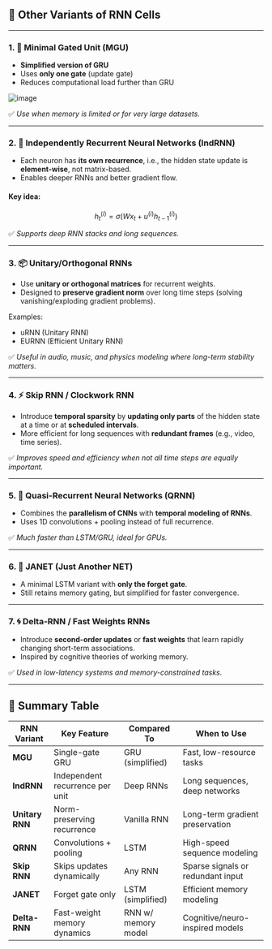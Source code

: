 ## 🔬 **Other Variants of RNN Cells**

---

### 1. 🧠 **Minimal Gated Unit (MGU)**

* **Simplified version of GRU**
* Uses **only one gate** (update gate)
* Reduces computational load further than GRU

![image](https://github.com/user-attachments/assets/06f33a3d-80db-440f-8172-eb63800440ca)

✅ *Use when memory is limited or for very large datasets.*

---

### 2. 🔄 **Independently Recurrent Neural Networks (IndRNN)**

* Each neuron has **its own recurrence**, i.e., the hidden state update is **element-wise**, not matrix-based.
* Enables deeper RNNs and better gradient flow.

#### Key idea:

$$
h_t^{(i)} = \sigma(W x_t + u^{(i)} h_{t-1}^{(i)})
$$

✅ *Supports deep RNN stacks and long sequences.*

---

### 3. 📦 **Unitary/Orthogonal RNNs**

* Use **unitary or orthogonal matrices** for recurrent weights.
* Designed to **preserve gradient norm** over long time steps (solving vanishing/exploding gradient problems).

Examples:

* uRNN (Unitary RNN)
* EURNN (Efficient Unitary RNN)

✅ *Useful in audio, music, and physics modeling where long-term stability matters.*

---

### 4. ⚡ **Skip RNN / Clockwork RNN**

* Introduce **temporal sparsity** by **updating only parts** of the hidden state at a time or at **scheduled intervals**.
* More efficient for long sequences with **redundant frames** (e.g., video, time series).

✅ *Improves speed and efficiency when not all time steps are equally important.*

---

### 5. 🧬 **Quasi-Recurrent Neural Networks (QRNN)**

* Combines the **parallelism of CNNs** with **temporal modeling of RNNs**.
* Uses 1D convolutions + pooling instead of full recurrence.

✅ *Much faster than LSTM/GRU, ideal for GPUs.*

---

### 6. 🧠 **JANET (Just Another NET)**

* A minimal LSTM variant with **only the forget gate**.
* Still retains memory gating, but simplified for faster convergence.

---

### 7. 🌀 **Delta-RNN / Fast Weights RNNs**

* Introduce **second-order updates** or **fast weights** that learn rapidly changing short-term associations.
* Inspired by cognitive theories of working memory.

✅ *Used in low-latency systems and memory-constrained tasks.*

---

## 🧾 Summary Table

| RNN Variant     | Key Feature                     | Compared To         | When to Use                       |
| --------------- | ------------------------------- | ------------------- | --------------------------------- |
| **MGU**         | Single-gate GRU                 | GRU (simplified)    | Fast, low-resource tasks          |
| **IndRNN**      | Independent recurrence per unit | Deep RNNs           | Long sequences, deep networks     |
| **Unitary RNN** | Norm-preserving recurrence      | Vanilla RNN         | Long-term gradient preservation   |
| **QRNN**        | Convolutions + pooling          | LSTM                | High-speed sequence modeling      |
| **Skip RNN**    | Skips updates dynamically       | Any RNN             | Sparse signals or redundant input |
| **JANET**       | Forget gate only                | LSTM (simplified)   | Efficient memory modeling         |
| **Delta-RNN**   | Fast-weight memory dynamics     | RNN w/ memory model | Cognitive/neuro-inspired models   |
